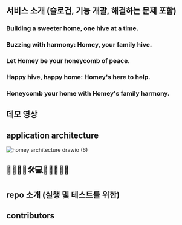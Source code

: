 ## 서비스 소개 (슬로건, 기능 개괄, 해결하는 문제 포함)

### Building a sweeter home, one hive at a time.
### Buzzing with harmony: Homey, your family hive.
### Let Homey be your honeycomb of peace.
### Happy hive, happy home: Homey's here to help.
### Honeycomb your home with Homey's family harmony.

## 데모 영상

## application architecture
![homey architecture drawio (6)](https://user-images.githubusercontent.com/91039622/228959545-20f721b6-ea8a-405b-976c-40055b6e7dce.png)

## 🍯🐝🎯💡🛠💻📱👩🏻‍💻✨


## repo 소개 (실행 및 테스트를 위한)

## contributors


<!--

**Here are some ideas to get you started:**

🙋‍♀️ A short introduction - what is your organization all about?
🌈 Contribution guidelines - how can the community get involved?
👩‍💻 Useful resources - where can the community find your docs? Is there anything else the community should know?
🍿 Fun facts - what does your team eat for breakfast?
🧙 Remember, you can do mighty things with the power of [Markdown](https://docs.github.com/github/writing-on-github/getting-started-with-writing-and-formatting-on-github/basic-writing-and-formatting-syntax)
-->
